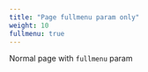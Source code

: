 ```yaml
---
title: "Page fullmenu param only"
weight: 10
fullmenu: true
---
```


Normal page with `fullmenu` param

